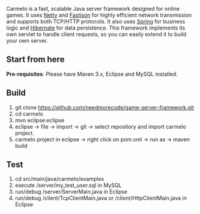 Carmelo is a fast, scalable Java server framework designed for online games. It uses [Netty](http://netty.io/) and [Fastjson](https://github.com/alibaba/fastjson) for highly efficient network transmission and supports both TCP/HTTP protocols. It also uses [Spring](https://spring.io/) for business logic and [Hibernate](http://hibernate.org/orm/) for data persistence. This framework implements its own servlet to handle client requests, so you can easily extend it to build your own server.



Start from here
----------------------------
**Pre-requisites**: Please have Maven 3.x, Eclipse and MySQL installed. 

Build
-----
1.  git clone https://github.com/needmorecode/game-server-framework.git
2.  cd carmelo
3.  mvn eclipse:eclipse
4.  eclipse -> file -> import -> git -> select repository and import carmelo project.
5.  carmelo project in eclipse -> right click on pom.xml -> run as -> maven build

Test
-----
1.  cd src/main/java/carmelo/examples
2.  execute /server/my_test_user.sql in MySQL
3.  run/debug /server/ServerMain.java in Eclipse
4.  run/debug /client/TcpClientMain.java or /client/HttpClientMain.java in Eclipse
